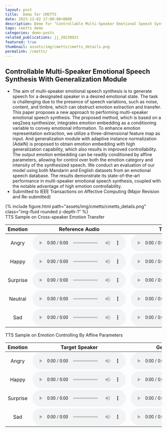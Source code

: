 ```yaml
---
layout: post
title:  Demo for CMETTS
date: 2023-12-02 17:00:00+0800
description: Demo for "Controllable Multi-Speaker Emotional Speech Synthesis With Generalization Module"
tags: cmetts demo
categories: demo-posts
related_publications: jj_20230921
featured: true
thumbnail: assets/img/cmetts/cmetts_details.png
permalink: /cmetts/
---
```


## Controllable Multi-Speaker Emotional Speech Synthesis With Generalization Module

- The aim of multi-speaker emotional speech synthesis is to generate speech for a designated speaker in a desired emotional state. The task is challenging due to the presence of speech variations, such as noise, content, and timbre, which can obstruct emotion extraction and transfer. This paper proposes a new approach to performing multi-speaker emotional speech synthesis. The proposed method, which is based on a seq2seq synthesizer, integrates emotion embedding as a conditioning variable to convey emotional information. To enhance emotion representation extraction, we utilize a three-dimensional feature map as input. And generalization module with adaptive instance normalization (AdaIN) is proposed to obtain emotion embedding with high generalization capability, which also results in improved controllability. The output emotion embedding can be readily conditioned by affine parameters, allowing for control over both the emotion category and intensity of the synthesized speech. We conduct an evaluation of our model using both Mandarin and English datasets from an emotional speech database. The results demonstrate its state-of-the-art performance in multi-speaker emotional speech synthesis, coupled with the notable advantage of high emotion controllability.
- Submitted to IEEE Transactions on Affective Computing (Major Revision and Re-submitted)

<div class="row mt-3">
    <div class="col-sm mt-3 mt-md-0">
        {% include figure.html path="assets/img/cmetts/cmetts_details.png" class="img-fluid rounded z-depth-1" %}
    </div>
</div>

<!-- ### TTS Sample on Cross-speaker Emotion Transfer -->
<div class="caption">
    TTS Sample on Cross-speaker Emotion Transfer
</div>

| Emotion |    Reference Audio   |    Target Speaker    |       Generated      |
| :-----: | :------------------: | :------------------: | :------------------: |
|Angry|<audio src="assets/audio/cmetts_samples/referenceAudio/angry_s5.wav" type="audio/wav" controls preload></audio>|<audio src="assets/audio/cmetts_samples/timberExample/S1/angry_s1.wav" type="audio/wav" controls preload></audio>|<audio src="assets/audio/cmetts_samples/styleTransfer/angry_s1.wav" type="audio/wav" controls preload></audio>|
|Happy|<audio src="assets/audio/cmetts_samples/referenceAudio/happy_s7.wav" type="audio/wav" controls preload></audio>|<audio src="assets/audio/cmetts_samples/timberExample/S3/happy_s3.wav" type="audio/wav" controls preload></audio>|<audio src="assets/audio/cmetts_samples/styleTransfer/happy_s3.wav" type="audio/wav" controls preload></audio>|
|Surprise|<audio src="assets/audio/cmetts_samples/referenceAudio/surprise_s9.wav" type="audio/wav" controls preload></audio>|<audio src="assets/audio/cmetts_samples/timberExample/S2/surprise_s2.wav" type="audio/wav" controls preload></audio>|<audio src="assets/audio/cmetts_samples/styleTransfer/surprise_s2.wav" type="audio/wav" controls preload></audio>|
|Neutral|<audio src="assets/audio/cmetts_samples/referenceAudio/neutral_s5.wav" type="audio/wav" controls preload></audio>|<audio src="assets/audio/cmetts_samples/timberExample/S4/neutral_s4.wav" type="audio/wav" controls preload></audio>|<audio src="assets/audio/cmetts_samples/styleTransfer/neutral_s4.wav" type="audio/wav" controls preload></audio>|
|Sad|<audio src="assets/audio/cmetts_samples/referenceAudio/sad_s1.wav" type="audio/wav" controls preload></audio>|<audio src="assets/audio/cmetts_samples/timberExample/S02/sad_s2_001107.wav" controls preload></audio>|<audio src="assets/audio/cmetts_samples/styleTransfer/sad_s02.wav" type="audio/wav" controls preload></audio>|

<!-- ### TTS Sample on Emotion Controlling By Affine Parameters -->
<div class="caption">
</div>
<div class="caption">
    TTS Sample on Emotion Controlling By Affine Parameters
</div>

| Emotion |     Target Speaker   |     Generated-Weak   |    Generated-Medium  |   Generated-Strong   |
| :-----: | :------------------: | :------------------: | :------------------: | :------------------: |
|Angry|<audio src="assets/audio/cmetts_samples/timberExample/S1/angry_s1.wav" type="audio/wav" controls preload></audio>|<audio src="assets/audio/cmetts_samples/extraassets/audio/cmetts_samples/Angry/S1/angry_s1_weak.wav" type="audio/wav" controls preload></audio>|<audio src="assets/audio/cmetts_samples/extraassets/audio/cmetts_samples/Angry/S1/angry_s1_medium.wav" type="audio/wav" controls preload></audio>|<audio src="assets/audio/cmetts_samples/extraassets/audio/cmetts_samples/Angry/S1/angry_s1_strong.wav" type="audio/wav" controls preload></audio>|
|Happy|<audio src="assets/audio/cmetts_samples/timberExample/S2/happy_s2.wav" type="audio/wav" controls preload></audio>|<audio src="assets/audio/cmetts_samples/extraassets/audio/cmetts_samples/Happy/S2/happy_s2_weak.wav" type="audio/wav" controls preload></audio>|<audio src="assets/audio/cmetts_samples/extraassets/audio/cmetts_samples/Happy/S2/happy_s2_medium.wav" type="audio/wav" controls preload></audio>|<audio src="assets/audio/cmetts_samples/extraassets/audio/cmetts_samples/Happy/S2/happy_s2_strong.wav" type="audio/wav" controls preload></audio>|
|Surprise|<audio src="assets/audio/cmetts_samples/timberExample/S3/surprise_s3.wav" type="audio/wav" controls preload></audio>|<audio src="assets/audio/cmetts_samples/extraassets/audio/cmetts_samples/Suprise/S3/surprise_s3_weak.wav" type="audio/wav" controls preload></audio>|<audio src="assets/audio/cmetts_samples/extraassets/audio/cmetts_samples/Suprise/S3/surprise_s3_medium.wav" type="audio/wav" controls preload></audio>|<audio src="assets/audio/cmetts_samples/extraassets/audio/cmetts_samples/Suprise/S3/surprise_s3_strong.wav" type="audio/wav" controls preload></audio>|
|Sad|<audio src="assets/audio/cmetts_samples/timberExample/S4/sad_s4.wav" type="audio/wav" controls preload></audio>|<audio src="assets/audio/cmetts_samples/extraassets/audio/cmetts_samples/Sad/S4/sad_s4_weak.wav" controls preload></audio>|<audio src="assets/audio/cmetts_samples/extraassets/audio/cmetts_samples/Sad/S4/sad_s4_medium.wav" type="audio/wav" controls preload></audio>|<audio src="assets/audio/cmetts_samples/extraassets/audio/cmetts_samples/Sad/S4/sad_s4_strong.wav" type="audio/wav" controls preload></audio>|


